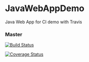 # JavaWebAppDemo
Java Web App for CI demo with Travis

### Master
[![Build Status](https://travis-ci.org/bwerquin/JavaWebAppDemo.svg?branch=master)](https://travis-ci.org/bwerquin/JavaWebAppDemo)

[![Coverage Status](https://coveralls.io/repos/github/bwerquin/JavaWebAppDemo/badge.svg?branch=master)](https://coveralls.io/github/bwerquin/JavaWebAppDemo?branch=master)
